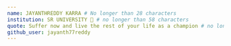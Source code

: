 ```yaml
---
name: JAYANTHREDDY KARRA # No longer than 28 characters
institution: SR UNIVERSITY 🚩 # no longer than 58 characters
quote: Suffer now and live the rest of your life as a champion # no longer than 100 characters, avoid using quotes(") to guarantee the format remains the same.
github_user: jayanth77reddy
---
```

